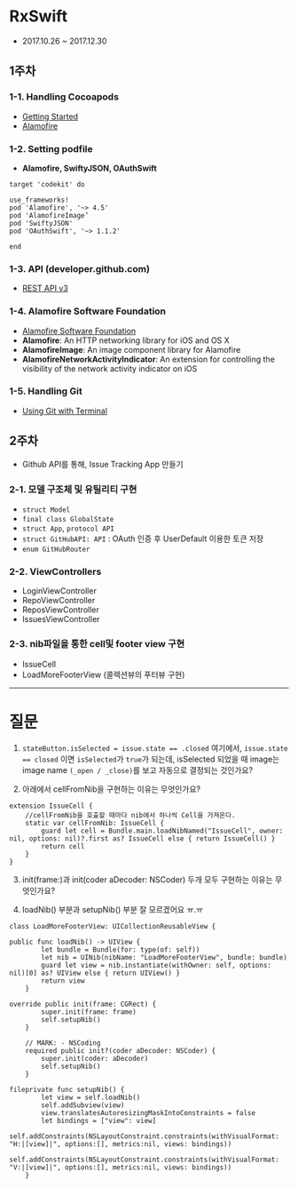 # RxSwift
- 2017.10.26 ~ 2017.12.30

## 1주차

### 1-1. Handling Cocoapods
- [Getting Started](https://guides.cocoapods.org/using/getting-started.html)
- [Alamofire](https://cocoapods.org/?q=alamofire)

### 1-2. Setting podfile
- **Alamofire, SwiftyJSON, OAuthSwift**

```
target 'codekit' do

use_frameworks!
pod 'Alamofire', '~> 4.5'
pod 'AlamofireImage’
pod 'SwiftyJSON'
pod 'OAuthSwift', '~> 1.1.2'

end
```

### 1-3. API (developer.github.com)
- [REST API v3](https://developer.github.com/v3/issues/)

### 1-4. Alamofire Software Foundation
- [Alamofire Software Foundation](https://github.com/Alamofire/Foundation)
- **Alamofire**: An HTTP networking library for iOS and OS X
- **AlamofireImage**: An image component library for Alamofire
- **AlamofireNetworkActivityIndicator**: An extension for controlling the visibility of the network activity indicator on iOS

### 1-5. Handling Git
- [Using Git with Terminal](https://github.com/codepath/ios_guides/wiki/Using-Git-with-Terminal)

## 2주차
- Github API를 통해, Issue Tracking App 만들기

### 2-1. 모델 구조체 및 유틸리티 구현
- `struct Model`
- `final class GlobalState`
- `struct App`, `protocol API`
- `struct GitHubAPI: API` : OAuth 인증 후 UserDefault 이용한 토큰 저장 
- `enum GitHubRouter`

### 2-2. ViewControllers
- LoginViewController
- RepoViewController
- ReposViewController
- IssuesViewController

### 2-3. nib파일을 통한 cell및 footer view 구현
- IssueCell
- LoadMoreFooterView (콜렉션뷰의 푸터뷰 구현)


<hr>

# 질문
1. `stateButton.isSelected = issue.state == .closed` 여기에서, `issue.state == closed` 이면 `isSelected`가 `true`가 되는데,
isSelected 되었을 때 image는 image name `(_open / _close)`를 보고 자동으로 결정되는 것인가요?


2. 아래에서 cellFromNib을 구현하는 이유는 무엇인가요?

```
extension IssueCell {
    //cellFromNib을 호출할 때마다 nib에서 하나씩 Cell을 가져온다.
    static var cellFromNib: IssueCell {
        guard let cell = Bundle.main.loadNibNamed("IssueCell", owner: nil, options: nil)?.first as? IssueCell else { return IssueCell() }
        return cell
    }
}
```

3. init(frame:)과 init(coder aDecoder: NSCoder) 두개 모두 구현하는 이유는 무엇인가요?

4. loadNib() 부분과 setupNib() 부분 잘 모르겠어요 ㅠ.ㅠ

```
class LoadMoreFooterView: UICollectionReusableView {

public func loadNib() -> UIView {
        let bundle = Bundle(for: type(of: self))
        let nib = UINib(nibName: "LoadMoreFooterView", bundle: bundle)
        guard let view = nib.instantiate(withOwner: self, options: nil)[0] as? UIView else { return UIView() }
        return view
    }
    
override public init(frame: CGRect) {
        super.init(frame: frame)
        self.setupNib()
    }
    
    // MARK: - NSCoding
    required public init?(coder aDecoder: NSCoder) {
        super.init(coder: aDecoder)
        self.setupNib()
    }

fileprivate func setupNib() {
        let view = self.loadNib()
        self.addSubview(view)
        view.translatesAutoresizingMaskIntoConstraints = false
        let bindings = ["view": view]
        self.addConstraints(NSLayoutConstraint.constraints(withVisualFormat: "H:|[view]|", options:[], metrics:nil, views: bindings))
        self.addConstraints(NSLayoutConstraint.constraints(withVisualFormat: "V:|[view]|", options:[], metrics:nil, views: bindings))
    }
```